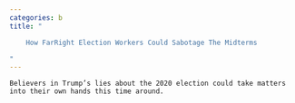 ```yaml
---
categories: b
title: "

    How FarRight Election Workers Could Sabotage The Midterms

"
---
```



    Believers in Trump’s lies about the 2020 election could take matters into their own hands this time around.

